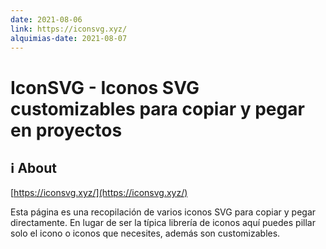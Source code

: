 ```yaml
---
date: 2021-08-06
link: https://iconsvg.xyz/
alquimias-date: 2021-08-07
---
```


# IconSVG - Iconos SVG customizables para copiar y pegar en proyectos

## ℹ️ About

[https://iconsvg.xyz/](https://iconsvg.xyz/)

Esta página es una recopilación de varios iconos SVG para copiar y pegar directamente. En lugar de ser la típica librería de iconos aquí puedes pillar solo el icono o iconos que necesites, además son customizables.


